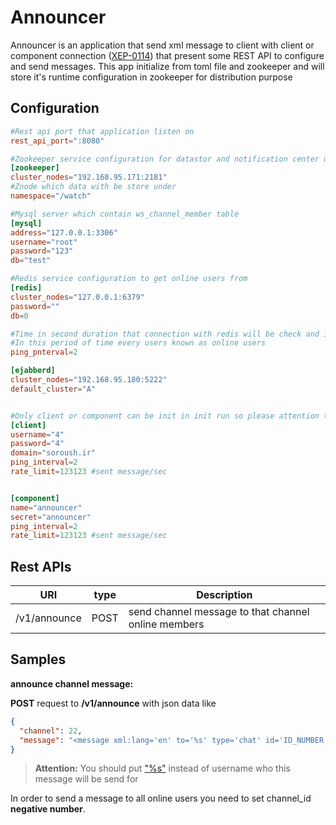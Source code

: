 
Announcer
=========
Announcer is an application that send xml message to client with client or component connection ([XEP-0114](http://xmpp.org/extensions/xep-0114.html)) that present some REST API to configure and send messages.
This app initialize from toml file and zookeeper and will store it's runtime configuration in zookeeper for distribution purpose

Configuration
-------------
```toml
#Rest api port that application listen on
rest_api_port=":8080"

#Zookeeper service configuration for datastor and notification center usage
[zookeeper]
cluster_nodes="192.168.95.171:2181"
#Znode which data with be store under
namespace="/watch"

#Mysql server which contain ws_channel_member table
[mysql]
address="127.0.0.1:3306"
username="root"
password="123"
db="test"

#Redis service configuration to get online users from
[redis]
cluster_nodes="127.0.0.1:6379"
password=""
db=0

#Time in second duration that connection with redis will be check and if lost try to connect
#In this period of time every users known as online users
ping_pnterval=2

[ejabberd]
cluster_nodes="192.168.95.180:5222"
default_cluster="A"


#Only client or component can be init in init run so please attention to use only one of them
[client]
username="4"
password="4"
domain="soroush.ir"
ping_interval=2
rate_limit=123123 #sent message/sec


[component]
name="announcer"
secret="announcer"
ping_interval=2
rate_limit=123123 #sent message/sec
```

Rest APIs
---------
|URI|type|Description|
|---|----|-----------|
|/v1/announce|POST|send channel message to that channel online members|

Samples
-------

**announce channel message:**

**POST** request to **/v1/announce** with json data like

```json
{
  "channel": 22,
  "message": "<message xml:lang='en' to='%s' type='chat' id='ID_NUMBER' xmlns='jabber:client'><body>MESSAGE_CONTENT</body><body xml:lang='REPLY_ON_THREAD_ID'>989198872580</body><body xml:lang='MAJOR_TYPE'>SIMPLE_CHAT</body><body xml:lang='MINOR_TYPE'>TEXT</body><body xml:lang='REPLY_ON_MESSAGE_ID'>15219732781131af24fc1zwf</body><body xml:lang='SEND_TIME_IN_GMT'>1521973339583</body></message>"
}
```
> **Attention:** You should put ["%s"](https://golang.org/pkg/fmt/) instead of username who this message will be send for

In order to send a message to all online users you need to set channel_id **negative number**.